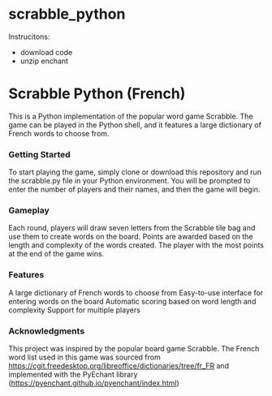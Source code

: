 # scrabble_python

Instrucitons:
- download code
- unzip enchant

# Scrabble Python (French)
This is a Python implementation of the popular word game Scrabble. The game can be played in the Python shell, and it features a large dictionary of French words to choose from.

### Getting Started
To start playing the game, simply clone or download this repository and run the scrabble.py file in your Python environment. You will be prompted to enter the number of players and their names, and then the game will begin.

### Gameplay
Each round, players will draw seven letters from the Scrabble tile bag and use them to create words on the board. Points are awarded based on the length and complexity of the words created. The player with the most points at the end of the game wins.

### Features
A large dictionary of French words to choose from
Easy-to-use interface for entering words on the board
Automatic scoring based on word length and complexity
Support for multiple players

### Acknowledgments
This project was inspired by the popular board game Scrabble.
The French word list used in this game was sourced from https://cgit.freedesktop.org/libreoffice/dictionaries/tree/fr_FR and implemented with the PyEchant library (https://pyenchant.github.io/pyenchant/index.html)
